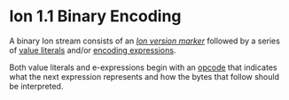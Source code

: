 # Ion 1.1 Binary Encoding

A binary Ion stream consists of an [_Ion version marker_](todo.md) followed by a series of
[value literals](values.md) and/or [encoding expressions](e_expressions.md).

Both value literals and e-expressions begin with an [opcode](opcode.md) that indicates
what the next expression represents and how the bytes that follow should be interpreted.
